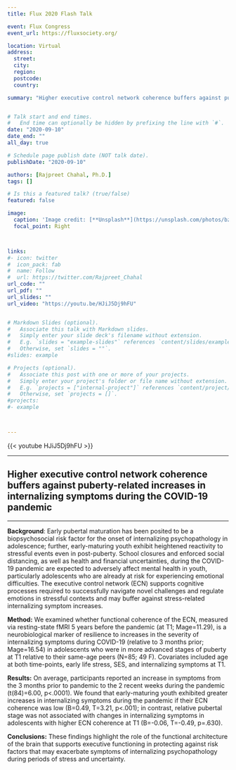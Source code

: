 ```yaml
---
title: Flux 2020 Flash Talk

event: Flux Congress
event_url: https://fluxsociety.org/

location: Virtual
address:
  street: 
  city: 
  region: 
  postcode: 
  country: 

summary: "Higher executive control network coherence buffers against puberty-related increases in internalizing symptoms during the COVID-19 pandemic"


# Talk start and end times.
#   End time can optionally be hidden by prefixing the line with `#`.
date: "2020-09-10"
date_end: ""
all_day: true

# Schedule page publish date (NOT talk date).
publishDate: "2020-09-10"

authors: [Rajpreet Chahal, Ph.D.]
tags: []

# Is this a featured talk? (true/false)
featured: false

image:
  caption: 'Image credit: [**Unsplash**](https://unsplash.com/photos/bzdhc5b3Bxs)'
  focal_point: Right



links:
#- icon: twitter
#  icon_pack: fab
#  name: Follow
#  url: https://twitter.com/Rajpreet_Chahal
url_code: ""
url_pdf: ""
url_slides: ""
url_video: "https://youtu.be/HJiJ5Dj9hFU"


# Markdown Slides (optional).
#   Associate this talk with Markdown slides.
#   Simply enter your slide deck's filename without extension.
#   E.g. `slides = "example-slides"` references `content/slides/example-slides.md`.
#   Otherwise, set `slides = ""`.
#slides: example

# Projects (optional).
#   Associate this post with one or more of your projects.
#   Simply enter your project's folder or file name without extension.
#   E.g. `projects = ["internal-project"]` references `content/project/deep-learning/index.md`.
#   Otherwise, set `projects = []`.
#projects:
#- example



---
```



{{< youtube HJiJ5Dj9hFU >}}

---

## Higher executive control network coherence buffers against puberty-related increases in internalizing symptoms during the COVID-19 pandemic ##


--- 

**Background**: Early pubertal maturation has been posited to be a biopsychosocial risk factor for the onset of internalizing psychopathology in adolescence; further, early-maturing youth exhibit heightened reactivity to stressful events even in post-puberty. School closures and enforced social distancing, as well as health and financial uncertainties, during the COVID-19 pandemic are expected to adversely affect mental health in youth, particularly adolescents who are already at risk for experiencing emotional difficulties. The executive control network (ECN) supports cognitive processes required to successfully navigate novel challenges and regulate emotions in stressful contexts and may buffer against stress-related internalizing symptom increases.


**Method:**
We examined whether functional coherence of the ECN, measured via resting-state fMRI 5 years before the pandemic (at T1; Mage=11.29), is a neurobiological marker of resilience to increases in the severity of internalizing symptoms during COVID-19 (relative to 3 months prior; Mage=16.54) in adolescents who were in more advanced stages of puberty at T1 relative to their same-age peers (N=85; 49 F). Covariates included age at both time-points, early life stress, SES, and internalizing symptoms at T1.


**Results:**
On average, participants reported an increase in symptoms from the 3 months prior to pandemic to the 2 recent weeks during the pandemic (t(84)=6.00, p<.0001). We found that early-maturing youth exhibited greater increases in internalizing symptoms during the pandemic if their ECN coherence was low (B=0.49, T=3.21, p<.001); in contrast, relative pubertal stage was not associated with changes in internalizing symptoms in adolescents with higher ECN coherence at T1 (B=-0.06, T=-0.49, p=.630).


**Conclusions:**
These findings highlight the role of the functional architecture of the brain that supports executive functioning in protecting against risk factors that may exacerbate symptoms of internalizing psychopathology during periods of stress and uncertainty.


